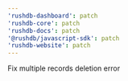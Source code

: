 ```yaml
---
'rushdb-dashboard': patch
'rushdb-core': patch
'rushdb-docs': patch
'@rushdb/javascript-sdk': patch
'rushdb-website': patch
---
```


Fix multiple records deletion error
